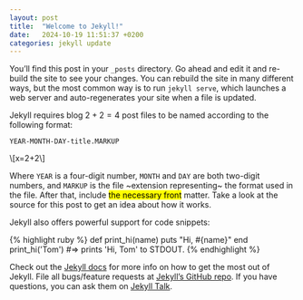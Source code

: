 ```yaml
---
layout: post
title:  "Welcome to Jekyll!"
date:   2024-10-19 11:51:37 +0200
categories: jekyll update
---
```

You’ll find this post in your `_posts` directory. Go ahead and edit it and re-build the site to see your changes. You can rebuild the site in many different ways, but the most common way is to run `jekyll serve`, which launches a web server and auto-regenerates your site when a file is updated.

Jekyll requires blog $2+2=4$ post files to be named according to the following format:

`YEAR-MONTH-DAY-title.MARKUP`

\\[x=2+2\\]

Where `YEAR` is a four-digit number, `MONTH` and `DAY` are both two-digit numbers, and `MARKUP` is the file ~extension representing~ the format used in the file. After that, include <mark>the necessary front</mark> matter. Take a look at the source for this post to get an idea about how it works.

Jekyll also offers powerful support for code snippets:

{% highlight ruby %}
def print_hi(name)
  puts "Hi, #{name}"
end
print_hi('Tom')
#=> prints 'Hi, Tom' to STDOUT.
{% endhighlight %}

Check out the [Jekyll docs][jekyll-docs] for more info on how to get the most out of Jekyll. File all bugs/feature requests at [Jekyll’s GitHub repo][jekyll-gh]. If you have questions, you can ask them on [Jekyll Talk][jekyll-talk].

[jekyll-docs]: https://jekyllrb.com/docs/home
[jekyll-gh]:   https://github.com/jekyll/jekyll
[jekyll-talk]: https://talk.jekyllrb.com/
